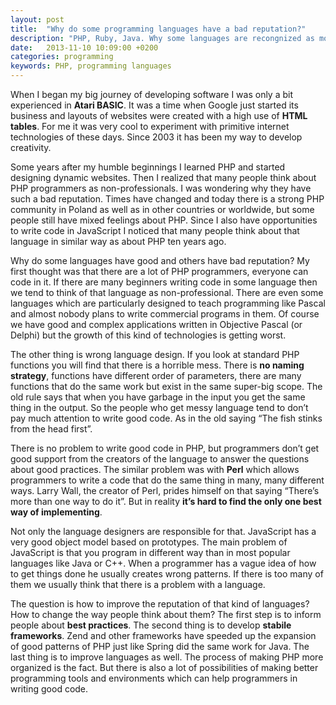 ```yaml
---
layout: post
title:  "Why do some programming languages have a bad reputation?"
description: "PHP, Ruby, Java. Why some languages are recongnized as more professional ones?"
date:   2013-11-10 10:09:00 +0200
categories: programming
keywords: PHP, programming languages
---
```


When I began my big journey of developing software I was only a bit experienced in **Atari BASIC**. It was a time when Google just started its business and layouts of websites were created with a high use of **HTML tables**. For me it was very cool to experiment with primitive internet technologies of these days. Since 2003 it has been my way to develop creativity.

Some years after my humble beginnings I learned PHP and started designing dynamic websites. Then I realized that many people think about PHP programmers as non-professionals. I was wondering why they have such a bad reputation. Times have changed and today there is a strong PHP community in Poland as well as in other countries or worldwide, but some people still have mixed feelings about PHP. Since I also have opportunities to write code in JavaScript I noticed that many people think about that language in similar way as about PHP ten years ago.

Why do some languages have good and others have bad reputation? My first thought was that there are a lot of PHP programmers, everyone can code in it. If there are many beginners writing code in some language then we tend to think of that language as non-professional. There are even some languages which are particularly designed to teach programming like Pascal and almost nobody plans to write commercial programs in them. Of course we have good and complex applications written in Objective Pascal (or Delphi) but the growth of this kind of technologies is getting worst.

The other thing is wrong language design. If you look at standard PHP functions you will find that there is a horrible mess. There is **no naming strategy**, functions have different order of parameters, there are many functions that do the same work but exist in the same super-big scope. The old rule says that when you have garbage in the input you get the same thing in the output. So the people who get messy language tend to don’t pay much attention to write good code. As in the old saying “The fish stinks from the head first”.

There is no problem to write good code in PHP, but programmers don’t get good support from the creators of the language to answer the questions about good practices. The similar problem was with **Perl** which allows programmers to write a code that do the same thing in many, many different ways. Larry Wall, the creator of Perl, prides himself on that saying “There’s more than one way to do it”. But in reality **it’s hard to find the only one best way of implementing**.

Not only the language designers are responsible for that. JavaScript has a very good object model based on prototypes. The main problem of JavaScript is that you program in different way than in most popular languages like Java or C++. When a programmer has a vague idea of how to get things done he usually creates wrong patterns. If there is too many of them we usually think that there is a problem with a language.

The question is how to improve the reputation of that kind of languages? How to change the way people think about them? The first step is to inform people about **best practices**. The second thing is to develop **stabile frameworks**. Zend and other frameworks have speeded up the expansion of good patterns of PHP just like Spring did the same work for Java. The last thing is to improve languages as well. The process of making PHP more organized is the fact. But there is also a lot of possibilities of making better programming tools and environments which can help programmers in writing good code.
